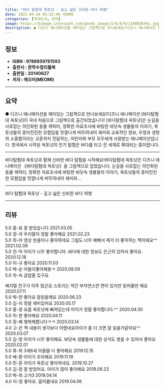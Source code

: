 ```yaml
---
title: "바다 탐험대 옥토넛 - 깊고 넓은 신비한 바다 여행"
date: 2021-04-24 05:32:44 +0900
categories: [국내도서, 유아]
image: https://bimage.interpark.com/goods_image/3/6/4/4/218883644s.jpg
description: ● 디즈니 애니메이션을 재미있는 그림책으로 만나보세요!디즈니 애니메이션 [바다탐험대 옥토넛]이 국내 처음으로 그림책으로 출간되었습니다! [바다탐험대 옥토넛]은 눈길을 사로잡는 의인화된 동물 캐릭터, 정확한 자료조사에 바탕한 바닷속 생물들의 이야기, 옥토넛들의 흥미진진한 모험담을 맛깔나
---
```


## **정보**

- **ISBN : 9788959761593**
- **출판사 : 문학수첩리틀북**
- **출판일 : 20140627**
- **저자 : 메오미(MEOMI)**

------



## **요약**

●  디즈니 애니메이션을 재미있는 그림책으로 만나보세요!디즈니 애니메이션 [바다탐험대 옥토넛]이 국내 처음으로 그림책으로 출간되었습니다! [바다탐험대 옥토넛]은 눈길을 사로잡는 의인화된 동물 캐릭터, 정확한 자료조사에 바탕한 바닷속 생물들의 이야기, 옥토넛들의 흥미진진한 모험담을 맛깔나게 버무려내어 재미와 교육적인 정보, 우정과 생명의 소중함이라는 교훈까지 전달하는, 어린이와 부모 모두에게 사랑받는 애니메이션입니다. 영국에서 시작된 옥토넛의 인기 탐험은 바다를 타고 전 세계로 확대되는 중이랍니다.

------

바다탐험대 옥토넛과 함께 신비한 바다 탐험을 시작해요!바다탐험대 옥토넛은 디즈니 애니메이션 《바다탐험대 옥토넛》을 그림책으로 담았습니다. 눈길을 사로잡는 의인화된 동물 캐릭터, 정확한 자료조사에 바탕한 바닷속 생물들의 이야기, 옥토넛들의 흥미진진한 모험담을 맛깔나게 버무려내어 재미와... 

------


바다 탐험대 옥토넛 - 깊고 넓은 신비한 바다 여행 

------


## **리뷰** 

5.0 홍-표 잘 받았습니다 2021.03.05 <br/>5.0 장-국 우리딸이 정말 좋아해요 2021.02.23 <br/>5.0 최-아 영상 만큼이나 좋아하네요 그림도 너무 예뻐서 제가 더 좋아하는 책이에요^^ 2021.02.08 <br/>5.0 전-익 아이가 너무 좋아합니아. 바다에 대한 정보도 은근히 있어서 좋아요. 2020.12.18 <br/>5.0 이-규 좋아요 2020.11.03 <br/>5.0 박-순 아들이좋아해용ㅋ 2020.08.09 <br/>5.0 차-숙 글밥좀 있구요

베지멀 친구가 아주 많군요
  스토리는 약간 부자연스런 면이 있지만 
읽어줄만 해요
 2020.07.11 <br/>5.0 박-란 좋아요 잘읽을께요 2020.06.23 <br/>5.0 김-지 정말 재미있어요 2020.05.17 <br/>5.0 홍-경 요즘 옥토넛에 빠져있는데 아이가 정말 좋아합니다.^^ 2020.04.30 <br/>5.0 이-현 좋아해요 2020.04.11 <br/>5.0 장-혜 행복해합니다ㅋㅋ 2020.03.14 <br/>4.0 고-은 책 내용이 생각보다 어렵네요아이가 좀 더 크면 잘 읽을거같아요^^ 2020.03.07 <br/>5.0 김-영 아이가 너무 좋아해요. 바닷속 생물들에 대한 상식도 쌓을 수 있어서 좋아요 2020.02.01 <br/>5.0 류-희 3세6세 아들딸 다 좋아해요  2019.12.15 <br/>5.0 배-환 아이가 조아해요 2019.11.19 <br/>5.0 민-훈 아이가 옥토넛 좋아하네요. 2019.10.27 <br/>5.0 김-정 잘 받았어요. 아이가 많이 좋아해요 2019.08.23 <br/>5.0 박-희 고갸3 2019.04.14 <br/>4.0 이-정 좋아요. 흠미롭네요 2019.04.06 <br/>